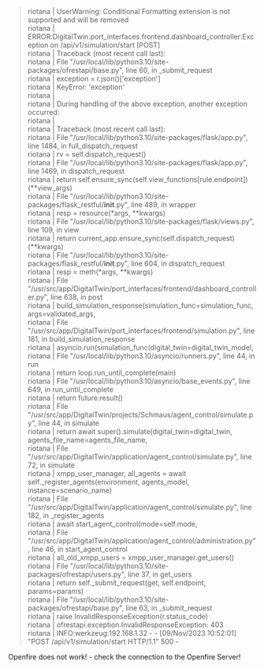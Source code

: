 > riotana | UserWarning: Conditional Formatting extension is not supported and will be removed </br>
> riotana | ERROR:DigitalTwin.port_interfaces.frontend.dashboard_controller:Exception on /api/v1/simulation/start [POST] </br>
> riotana | Traceback (most recent call last): </br>
> riotana |   File "/usr/local/lib/python3.10/site-packages/ofrestapi/base.py", line 60, in _submit_request </br>
> riotana |     exception = r.json()['exception'] </br>
> riotana | KeyError: 'exception' </br>
> riotana | </br>
> riotana | During handling of the above exception, another exception occurred: </br>
> riotana | </br>
> riotana | Traceback (most recent call last): </br>
> riotana |   File "/usr/local/lib/python3.10/site-packages/flask/app.py", line 1484, in full_dispatch_request </br>
> riotana |     rv = self.dispatch_request() </br>
> riotana |   File "/usr/local/lib/python3.10/site-packages/flask/app.py", line 1469, in dispatch_request </br>
> riotana |     return self.ensure_sync(self.view_functions[rule.endpoint])(**view_args) </br>
> riotana |   File "/usr/local/lib/python3.10/site-packages/flask_restful/__init__.py", line 489, in wrapper </br>
> riotana |     resp = resource(*args, **kwargs) </br>
> riotana |   File "/usr/local/lib/python3.10/site-packages/flask/views.py", line 109, in view </br>
> riotana |     return current_app.ensure_sync(self.dispatch_request)(**kwargs) </br>
> riotana |   File "/usr/local/lib/python3.10/site-packages/flask_restful/__init__.py", line 604, in dispatch_request </br>
> riotana |     resp = meth(*args, **kwargs) </br>
> riotana |   File "/usr/src/app/DigitalTwin/port_interfaces/frontend/dashboard_controller.py", line 638, in post </br>
> riotana |     build_simulation_response(simulation_func=simulation_func, args=validated_args, </br>
> riotana |   File "/usr/src/app/DigitalTwin/port_interfaces/frontend/simulation.py", line 181, in build_simulation_response </br>
> riotana |     asyncio.run(simulation_func(digital_twin=digital_twin_model, </br>
> riotana |   File "/usr/local/lib/python3.10/asyncio/runners.py", line 44, in run </br>
> riotana |     return loop.run_until_complete(main) </br>
> riotana |   File "/usr/local/lib/python3.10/asyncio/base_events.py", line 649, in run_until_complete </br>
> riotana |     return future.result() </br>
> riotana |   File "/usr/src/app/DigitalTwin/projects/Schmaus/agent_control/simulate.py", line 44, in simulate </br>
> riotana |     return await super().simulate(digital_twin=digital_twin, agents_file_name=agents_file_name, </br>
> riotana |   File "/usr/src/app/DigitalTwin/application/agent_control/simulate.py", line 72, in simulate </br>
> riotana |     xmpp_user_manager, all_agents = await self._register_agents(environment, agents_model, instance=scenario_name) </br>
> riotana |   File "/usr/src/app/DigitalTwin/application/agent_control/simulate.py", line 182, in _register_agents </br>
> riotana |     await start_agent_control(mode=self.mode, </br>
> riotana |   File "/usr/src/app/DigitalTwin/application/agent_control/administration.py", line 46, in start_agent_control </br>
> riotana |     all_old_xmpp_users = xmpp_user_manager.get_users() </br>
> riotana |   File "/usr/local/lib/python3.10/site-packages/ofrestapi/users.py", line 37, in get_users </br>
> riotana |     return self._submit_request(get, self.endpoint, params=params) </br>
> riotana |   File "/usr/local/lib/python3.10/site-packages/ofrestapi/base.py", line 63, in _submit_request </br>
> riotana |     raise InvalidResponseException(r.status_code) </br>
> riotana | ofrestapi.exception.InvalidResponseException: 403 </br>
> riotana | INFO:werkzeug:192.168.1.32 - - [09/Nov/2023 10:52:01] "POST /api/v1/simulation/start HTTP/1.1" 500 - </br>

Openfire does not work! - check the connection to the Openfire Server!

